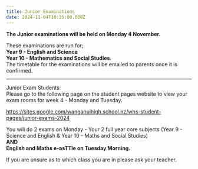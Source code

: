 ```yaml
---
title: Junior Examinations
date: 2024-11-04T10:35:00.000Z
---
```

**The Junior examinations will be held on Monday 4 November.**  

These examinations are run for;  
**Year 9 - English and Science**  
**Year 10 - Mathematics and Social Studies**.  
The timetable for the examinations will be emailed to parents once it is confirmed. 

- - -

Junior Exam Students:  
Please go to the following page on the student pages website to view your exam rooms for week 4 - Monday and Tuesday.

<https://sites.google.com/wanganuihigh.school.nz/whs-student-pages/junior-exams-2024>

You will do 2 exams on Monday - Your 2 full year core subjects (Year 9 - Science and English & Year 10 - Maths and Social Studies)  
**AND**  
**English and Maths e-asTTle on Tuesday Morning.** 

If you are unsure as to which class you are in please ask your teacher.
